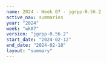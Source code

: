 ```yaml
---
name: 2024 - Week 07 - jgrpp-0.56.2
active_nav: summaries
year: "2024"
week: "wk07"
version: "jgrpp-0.56.2"
start_date: "2024-02-12"
end_date: "2024-02-18"
layout: "summary"
---
```

